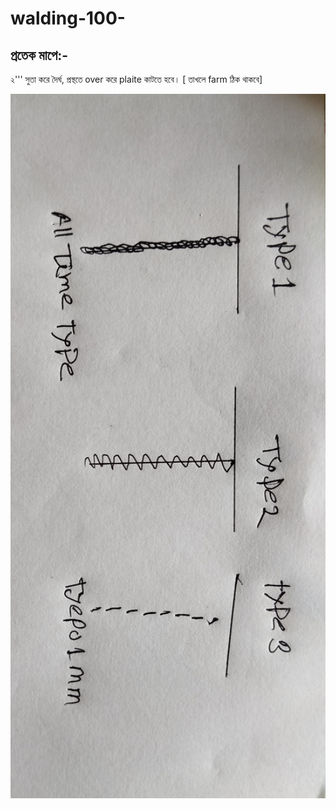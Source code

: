 # walding-100-


## প্রতেক মাপে:-

২''' সুতা করে দৈর্ঘ, প্রস্থতে over করে plaite কাটতে হবে। [ তাখলে farm ঠিক থাকবে]

<!--[profile](./t.jpg)-->
<img src="t.jpg" width="600"/>
